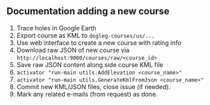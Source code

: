 
## Documentation adding a new course

1. Trace holes in Google Earth
2. Export course as KML to `dogleg-courses/us/...`
3. Use web interface to create a new course with rating info
4. Download raw JSON of new course via `http://localhost:9000/courses/raw/<course_id>`
5. Save raw JSON content along side course KML file
6. `activator "run-main utils.AddElevation <course_name>"`
7. `activator "run-main utils.GenerateKmlFromJson <course_name>"`
8. Commit new KML/JSON files, close issue (if needed).
9. Mark any related e-mails (from request) as done.
